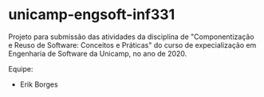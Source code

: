 # unicamp-engsoft-inf331
Projeto para submissão das atividades da disciplina de "Componentização e Reuso de Software: Conceitos e Práticas" do curso de expecialização em Engenharia de Software da Unicamp, no ano de 2020.

Equipe:

 - Erik Borges
